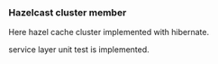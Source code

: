 ### Hazelcast cluster member
Here hazel cache cluster implemented with hibernate.

service layer unit test is implemented.